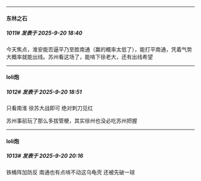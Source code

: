 ﻿
*****

####  东林之石  
##### 1011#       发表于 2025-9-20 18:40

今天焦点，淮安能否逼平乃至胜南通（赢的概率太低了），能打平南通，凭着气势大概率就能出线。苏州看这场了，能啃下徐老大，还有出线希望


*****

####  loli炮  
##### 1012#       发表于 2025-9-20 18:51

只看南淮 徐苏大战即可 绝对刺刀见红

苏州事前玩了那么多拔管梗，其实徐州也没必吃苏州把握


*****

####  loli炮  
##### 1013#       发表于 2025-9-20 20:16

铁桶阵加防反 南通也有点啃不动这乌龟壳 还被先破一球

